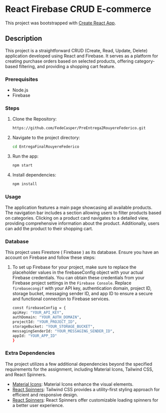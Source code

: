 # React Firebase CRUD E-commerce

This project was bootstrapped with [Create React App](https://github.com/facebook/create-react-app).

## Description

This project is a straightforward CRUD (Create, Read, Update, Delete) application developed using React and Firebase. It serves as a platform for creating purchase orders based on selected products, offering category-based filtering, and providing a shopping cart feature.

### Prerequisites

- Node.js 
- Firebase

### Steps

1. Clone the Repository:
   ```bash
   https://github.com/FedeCasper/PreEntrega2RouyereFederico.git
2. Navigate to the project directory: 
   ```bash
   cd EntregaFinalRouyereFederico
3. Run the app: 
   ```bash
   npm start
4. Install dependencies: 
   ```bash
   npm install

### Usage

The application features a main page showcasing all available products. The navigation bar includes a section allowing users to filter products based on categories. Clicking on a product card navigates to a detailed view, providing comprehensive information about the product. Additionally, users can add the product to their shopping cart.

### Database

This project uses Firestore ( Firebase ) as its database. Ensure you have an account on Firebase and follow these steps:

1. To set up Firebase for your project, make sure to replace the placeholder values in the firebaseConfig object with your actual Firebase credentials. You can obtain these credentials from your Firebase project settings in the `Firebase Console`. Replace `firebasecongif` with your API key, authentication domain, project ID, storage bucket, messaging sender ID, and app ID to ensure a secure and functional connection to Firebase services. 
   ```bash
   const firebaseConfig = {
   apiKey: "YOUR_API_KEY",
   authDomain: "YOUR_AUTH_DOMAIN",
   projectId: "YOUR_PROJECT_ID",
   storageBucket: "YOUR_STORAGE_BUCKET",
   messagingSenderId: "YOUR_MESSAGING_SENDER_ID",
   appId: "YOUR_APP_ID"
   }

### Extra Dependencies

The project utilizes a few additional dependencies beyond the specified requirements for the assignment, including Material Icons, Tailwind CSS, and React Spinners. 

- [Material Icons](https://mui.com/): Material Icons enhance the visual elements. 
- [React Spinners](https://tailwindcss.com/): Tailwind CSS provides a utility-first styling approach for efficient and responsive design. 
- [React Spinners](https://www.npmjs.com/package/react-spinners): React Spinners offer customizable loading spinners for a better user experience. 